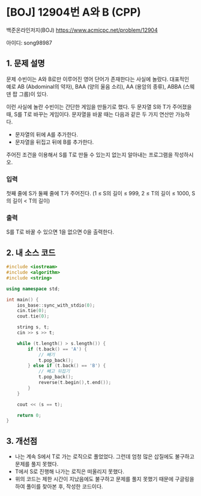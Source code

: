 # [BOJ] 12904번 A와 B (CPP)

백준온라인저지(BOJ) https://www.acmicpc.net/problem/12904

아이디: song98987


## 1. 문제 설명

문제
수빈이는 A와 B로만 이루어진 영어 단어가 존재한다는 사실에 놀랐다. 대표적인 예로 AB (Abdominal의 약자), BAA (양의 울음 소리), AA (용암의 종류), ABBA (스웨덴 팝 그룹)이 있다.

이런 사실에 놀란 수빈이는 간단한 게임을 만들기로 했다. 두 문자열 S와 T가 주어졌을 때, S를 T로 바꾸는 게임이다. 문자열을 바꿀 때는 다음과 같은 두 가지 연산만 가능하다.

* 문자열의 뒤에 A를 추가한다.
* 문자열을 뒤집고 뒤에 B를 추가한다.

주어진 조건을 이용해서 S를 T로 만들 수 있는지 없는지 알아내는 프로그램을 작성하시오. 

### 입력
첫째 줄에 S가 둘째 줄에 T가 주어진다. (1 ≤ S의 길이 ≤ 999, 2 ≤ T의 길이 ≤ 1000, S의 길이 < T의 길이)

### 출력
S를 T로 바꿀 수 있으면 1을 없으면 0을 출력한다.

## 2. 내 소스 코드

```c++
#include <iostream>
#include <algorithm>
#include <string>

using namespace std;

int main() {
    ios_base::sync_with_stdio(0);
    cin.tie(0);
    cout.tie(0);

    string s, t;
    cin >> s >> t;

    while (t.length() > s.length()) {
        if (t.back() == 'A') {
            // 빼기
            t.pop_back();
        } else if (t.back() == 'B') {
            // 빼고 뒤집기
            t.pop_back();
            reverse(t.begin(),t.end());
        }
    }

    cout << (s == t);

    return 0;
}
```

## 3. 개선점

* 나는 계속 S에서 T로 가는 로직으로 풀었었다. 그런데 엄청 많은 삽질에도 불구하고 문제를 풀지 못했다.
* T에서 S로 진행해 나가는 로직은 떠올리지 못했다.
* 위의 코드는 제한 시간이 지났음에도 불구하고 문제를 풀지 못했기 때문에 구글링을 하여 풀이를 찾아본 후, 작성한 코드이다.